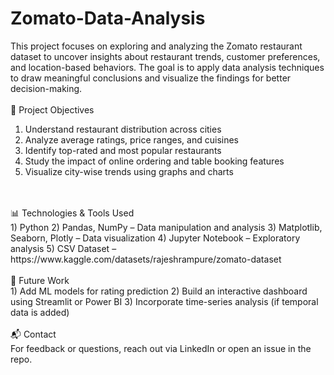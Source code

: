 # Zomato-Data-Analysis
This project focuses on exploring and analyzing the Zomato restaurant dataset to uncover insights about restaurant trends, customer preferences, and location-based behaviors. The goal is to apply data analysis techniques to draw meaningful conclusions and visualize the findings for better decision-making.
<br>
<br>
📌 Project Objectives
1) Understand restaurant distribution across cities
2) Analyze average ratings, price ranges, and cuisines
3) Identify top-rated and most popular restaurants
4) Study the impact of online ordering and table booking features
5) Visualize city-wise trends using graphs and charts
<br>
<br>
📊 Technologies & Tools Used
<br>
1) Python
2) Pandas, NumPy – Data manipulation and analysis
3) Matplotlib, Seaborn, Plotly – Data visualization
4) Jupyter Notebook – Exploratory analysis
5) CSV Dataset – https://www.kaggle.com/datasets/rajeshrampure/zomato-dataset
<br>
<br>
🧠 Future Work
<br>
1) Add ML models for rating prediction
2) Build an interactive dashboard using Streamlit or Power BI
3) Incorporate time-series analysis (if temporal data is added)
<br>
<br>
📬 Contact
<br>
For feedback or questions, reach out via LinkedIn or open an issue in the repo.
